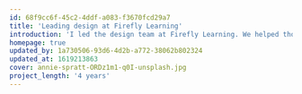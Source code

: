 ```yaml
---
id: 68f9cc6f-45c2-4ddf-a083-f3670fcd29a7
title: 'Leading design at Firefly Learning'
introduction: 'I led the design team at Firefly Learning. We helped thousands of teachers, students and parents to teach and learn from anywhere.'
homepage: true
updated_by: 1a730506-93d6-4d2b-a772-38062b802324
updated_at: 1619213863
cover: annie-spratt-ORDz1m1-q0I-unsplash.jpg
project_length: '4 years'
---
```

